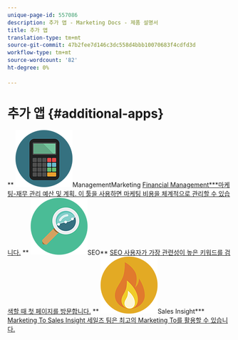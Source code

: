 ```yaml
---
unique-page-id: 557086
description: 추가 앱 - Marketing Docs - 제품 설명서
title: 추가 앱
translation-type: tm+mt
source-git-commit: 47b2fee7d146c3dc558d4bbb10070683f4cdfd3d
workflow-type: tm+mt
source-wordcount: '82'
ht-degree: 0%

---
```



# 추가 앱 {#additional-apps}

** ![Marketing Financial](assets/office-09.png)ManagementMarketing [Financial Management***마케팅-재무 관리 예산 및 계획. 이 툴을 사용하면 마케팅 비용을 체계적으로 관리할 수 있습니다.](https://docs.marketo.com/display/DOCS/Marketo+Financial+Management)     ** ![](assets/seo-15.png)SEO** [SEO 사용자가 가장 관련성이 높은 키워드를 검색할 때 첫 페이지를 방문합니다.](https://docs.marketo.com/display/DOCS/SEO)     ** ![Marketing To](assets/alerts-10.png)Sales Insight*** [Marketing To Sales Insight 세일즈 팀은 최고의 Marketing To를 활용할 수 있습니다.](https://docs.marketo.com/display/DOCS/Marketo+Sales+Insight)